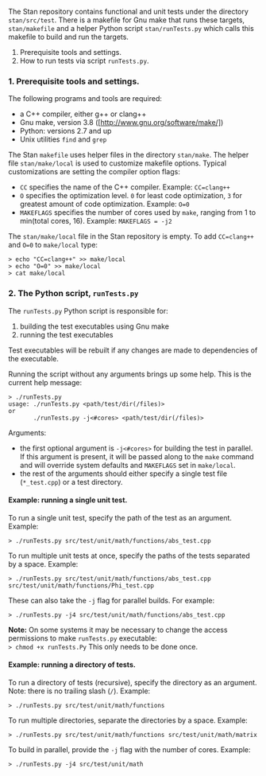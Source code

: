 The Stan repository contains functional and unit tests under the directory `stan/src/test`.  There is a makefile for Gnu make that runs these targets, `stan/makefile` and a helper Python script `stan/runTests.py` which calls this makefile to build and run the targets.

1. Prerequisite tools and settings.
2. How to run tests via script `runTests.py`.

### 1. Prerequisite tools and settings.

The following programs and tools are required:
 - a C++ compiler, either g++ or clang++
 - Gnu make, version 3.8 ([http://www.gnu.org/software/make/])
 - Python:  versions 2.7 and up
 - Unix utilities `find` and `grep`

The Stan `makefile` uses helper files in the directory `stan/make`.   The helper file `stan/make/local` is used to customize makefile options.  Typical customizations are setting the compiler option flags:
  - `CC` specifies the name of the C++ compiler. Example: `CC=clang++`
  - `O` specifies the optimization level. `0` for least code optimization, `3` for greatest amount of code optimization. Example: `O=0`
  - `MAKEFLAGS` specifies the number of cores used by <code>make</code>, ranging from 1 to min(total cores, 16).  Example: `MAKEFLAGS = -j2`

The `stan/make/local` file in the Stan repository is empty. To add `CC=clang++` and `O=0` to `make/local` type:
```
> echo "CC=clang++" >> make/local
> echo "O=0" >> make/local
> cat make/local
```

### 2. The Python script, `runTests.py`

The `runTests.py` Python script is responsible for:
 1. building the test executables using Gnu make
 2. running the test executables

Test executables will be rebuilt if any changes are made to dependencies of the executable.

Running the script without any arguments brings up some help. This is the current help message:
```
> ./runTests.py
usage: ./runTests.py <path/test/dir(/files)>
or
       ./runTests.py -j<#cores> <path/test/dir(/files)>
```

Arguments:
- the first optional argument is `-j<#cores>` for building the test in parallel.  If this argument is present, it will be passed along to the <code>make</code> command and will override system defaults and `MAKEFLAGS` set in <code>make/local</code>.
- the rest of the arguments should either specify a single test file (`*_test.cpp`) or a test directory. 

#### Example: running a single unit test.

To run a single unit test, specify the path of the test as an argument. Example:
```
> ./runTests.py src/test/unit/math/functions/abs_test.cpp
```

To run multiple unit tests at once, specify the paths of the tests separated by a space. Example:
```
> ./runTests.py src/test/unit/math/functions/abs_test.cpp src/test/unit/math/functions/Phi_test.cpp 
```

These can also take the `-j` flag for parallel builds. For example:
```
> ./runTests.py -j4 src/test/unit/math/functions/abs_test.cpp
```

**Note:** On some systems it may be necessary to change the access permissions to make `runTests.py` executable:   
   `> chmod +x runTests.Py`
This only needs to be done once.

#### Example: running a directory of tests.

To run a directory of tests (recursive), specify the directory as an argument. Note: there is no trailing slash (`/`). Example:
```
> ./runTests.py src/test/unit/math/functions
```

To run multiple directories, separate the directories by a space. Example:
```
> ./runTests.py src/test/unit/math/functions src/test/unit/math/matrix
```

To build in parallel, provide the `-j` flag with the number of cores. Example:
```
> ./runTests.py -j4 src/test/unit/math
```
